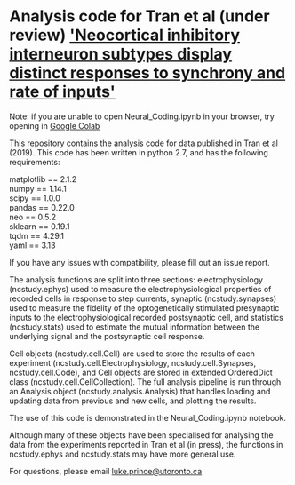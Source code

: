 # Analysis code for Tran et al (under review) ['Neocortical inhibitory interneuron subtypes display distinct responses to synchrony and rate of inputs'](https://www.biorxiv.org/content/10.1101/671248v3)

Note: if you are unable to open Neural_Coding.ipynb in your browser, try opening in [Google Colab](https://colab.research.google.com/github/lyprince/NeuralCoding/blob/master/Neural_Coding.ipynb)

This repository contains the analysis code for data published in Tran et al (2019). This code has been written in python 2.7, and has the following requirements:

matplotlib == 2.1.2  
numpy == 1.14.1  
scipy == 1.0.0  
pandas == 0.22.0  
neo == 0.5.2  
sklearn == 0.19.1  
tqdm == 4.29.1  
yaml == 3.13  

If you have any issues with compatibility, please fill out an issue report.

The analysis functions are split into three sections: electrophysiology (ncstudy.ephys) used to measure the electrophysiological properties of recorded cells in response to step currents, synaptic (ncstudy.synapses) used to measure the fidelity of the optogenetically stimulated presynaptic inputs to the electrophysiological recorded postsynaptic cell, and statistics (ncstudy.stats) used to estimate the mutual information between the underlying signal and the postsynaptic cell response.

Cell objects (ncstudy.cell.Cell) are used to store the results of each experiment (ncstudy.cell.Electrophysiology, ncstudy.cell.Synapses, ncstudy.cell.Code), and Cell objects are stored in extended OrderedDict class (ncstudy.cell.CellCollection). The full analysis pipeline is run through an Analysis object (ncstudy.analysis.Analysis) that handles loading and updating data from previous and new cells, and plotting the results.

The use of this code is demonstrated in the Neural_Coding.ipynb notebook.

Although many of these objects have been specialised for analysing the data from the experiments reported in Tran et al (in press), the functions in ncstudy.ephys and ncstudy.stats may have more general use.

For questions, please email luke.prince@utoronto.ca
